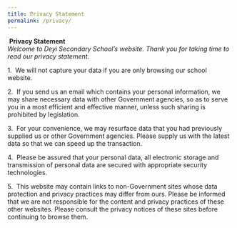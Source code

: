 ```yaml
---
title: Privacy Statement
permalink: /privacy/
---
```

 **Privacy Statement** <br>
_Welcome to Deyi Secondary School’s website. Thank you for taking time to read our privacy statement._

1.  We will not capture your data if you are only browsing our school website.

2.  If you send us an email which contains your personal information, we may share necessary data with other Government agencies, so as to serve you in a most efficient and effective manner, unless such sharing is prohibited by legislation.

3.  For your convenience, we may resurface data that you had previously supplied us or other Government agencies. Please supply us with the latest data so that we can speed up the transaction.

4.  Please be assured that your personal data, all electronic storage and transmission of personal data are secured with appropriate security technologies.

5.  This website may contain links to non-Government sites whose data protection and privacy practices may differ from ours. Please be informed that we are not responsible for the content and privacy practices of these other websites. Please consult the privacy notices of these sites before continuing to browse them.